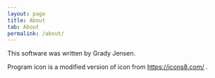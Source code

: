 ```yaml
---
layout: page
title: About
tab: About
permalink: /about/
---
```


This software was written by Grady Jensen.


Program icon is a modified version of icon from https://icons8.com/ .
